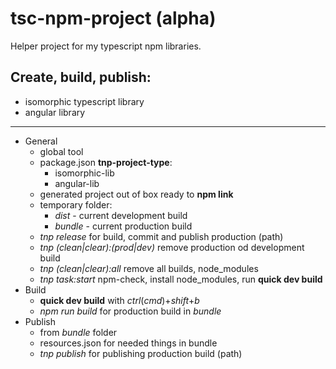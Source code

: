 # tsc-npm-project (alpha)

Helper project for my typescript npm libraries.


## Create, build, publish:
- isomorphic typescript library
- angular library

---

- General
    - global tool
    - package.json **tnp-project-type**:
        - isomorphic-lib
        - angular-lib
    - generated project out of box ready to **npm link**
    - temporary folder:
        - *dist* - current development build
        - *bundle* - current production build
    - *tnp release* for build, commit and publish production (path)
    - *tnp (clean|clear):(prod|dev)* remove production od development build
    - *tnp (clean|clear):all* remove all builds, node_modules
    - *tnp task:start* npm-check, install node_modules, run **quick dev build**
- Build
    - **quick dev build** with *ctrl*(*cmd*)+*shift*+*b*
    - *npm run build* for production build in *bundle*
- Publish 
    - from *bundle* folder
    - resources.json for needed things in bundle
    - *tnp publish* for publishing production build (path)
 

